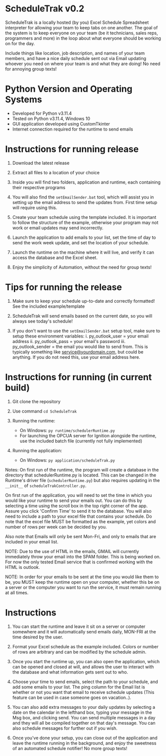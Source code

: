 # ScheduleTrak v0.2
ScheduleTrak is a locally hosted (by you) Excel Schedule Spreadsheet interpreter for allowing your team to keep 
tabs on one another.  The goal of the system is to keep everyone on your team (be it technicians, sales reps, programmers and more)
in the loop about what everyone should be working on for the day.

Include things like location, job description, and names of your team members, and have a nice daily schedule sent out
via Email updating whoever you need on where your team is and what they are doing!  No need for annoying group texts!

# Python Version and Operating Systems
- Developed for Python v3.11.4
- Tested on Python v3.11.4, Windows 10
- GUI application developed using CustomTkinter
- Internet connection required for the runtime to send emails

# Instructions for running release
1. Download the latest release

2. Extract all files to a location of your choice

3. Inside you will find two folders, application and runtime, each containing their respective programs

4. You will also find the ```setEmailSender.bat``` tool, which will assist you in setting up the email address to send the updates from. First time setup will require using this.

5. Create your team schedule using the template included.  It is important to follow the structure of the example, otherwise your program may not work or email updates may send incorrectly.

6. Launch the application to add emails to your list, set the time of day to send the work week update, and set the location of your schedule.

7. Launch the runtime on the machine where it will live, and verify it can access the database and the Excel sheet.

8. Enjoy the simplicity of Automation, without the need for group texts!

# Tips for running the release
1. Make sure to keep your schedule up-to-date and correctly formatted!  See the included example/template

2. ScheduleTrak will send emails based on the current date, so you will always see today's schedule!

3. If you don't want to use the ```setEmailSender.bat``` setup tool, make sure to setup these environment variables:
    i. py_outlook_user = your email address
    ii. py_outlook_pass = your email's password
    iii. py_outlook_sender = the email you would like to send from.  This is typically something like service@yourdomain.com, but could be anything.  If you do not need this, use your email address here.

# Instructions for running (in current build)
1. Git clone the repository

2. Use command ```cd ScheduleTrak```

3. Running the runtime:
    * On Windows: ```py runtime/schedulerRuntime.py```
    * For launching the OPCUA server for Ignition alongside the runtime, use the included batch file (currently not fully implemented)

4. Running the application:
    * On Windows: ```py application/scheduleTrak.py```

Notes:
On first run of the runtime, the program will create a database in the directory that
schedulerRuntime.py is located.  This can be changed in the Runtime's driver file (```schedulerRuntime.py```) but also
requires updating in the ```__init__``` of ```scheduleTrakController.py```.

On first run of the application, you will need to set the time in which you would like your runtime to
send your emails out.  You can do this by selecting a time using the scroll box in the top right corner of the
app.  Assure you click 'Confirm Time' to send it to the database.  You will also need to include a path to
your excel file that contains your schedule.  Do note that the excel file MUST be formatted as the example,
yet colors and number of rows per week can be decided by you.

Also note that Emails will only be sent Mon-Fri, and only to emails that are included in your email list.

NOTE: Due to the use of HTML in the emails, GMAIL will currently immediately throw your email into the SPAM folder.  This is being
      worked on.  For now the only tested Email service that is confirmed working with the HTML is outlook.

NOTE: In order for your emails to be sent at the time you would like them to be, you MUST keep the runtime open on your computer,
      whether this be on a server or the computer you want to run the service, it must remain running at all times.

# Instructions
1. You can start the runtime and leave it sit on a server or computer somewhere and it will automatically send emails daily, MON-FRI at
the time desired by the user.

2. Format your Excel schedule as the example included.  Colors or number of rows are arbitrary and can be modified by the schedule admin.

3. Once you start the runtime up, you can also open the application, which can be opened and closed at will, and allows the user to
interact with the database and what information gets sent out to who.

4. Choose your time to send emails, select the path to your schedule, and add some emails to your list.  The ping column for the Email
list is whether or not you want that email to receive schedule updates (This feature can be used in case someone goes on vacation..).

5. You can also add extra messages to your daily updates by selecting a date on the calendar in the lefthand box, typing your message in
the Msg box, and clicking send.  You can send multiple messages in a day and they will all be compiled together on that day's message.
You can also schedule messages for further out if you wish.

6. Once you've done your setup, you can close out of the application and leave the runtime running in the background, and enjoy the
sweetness of an automated schedule notifier! No more group texts!
